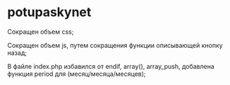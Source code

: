 # potupaskynet
Сокращен объем css;

Сокращен объем js, путем сокращения функции описывающей кнопку назад;

В файле index.php избавился от endif, array(), array_push, добавлена функция period для (месяц/месяца/месяцев);